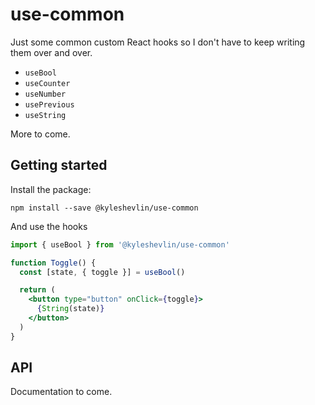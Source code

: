 # use-common

Just some common custom React hooks so I don't have to keep writing them over and over.

- `useBool`
- `useCounter`
- `useNumber`
- `usePrevious`
- `useString`

More to come.

## Getting started

Install the package:

```
npm install --save @kyleshevlin/use-common
```

And use the hooks

```jsx
import { useBool } from '@kyleshevlin/use-common'

function Toggle() {
  const [state, { toggle }] = useBool()

  return (
    <button type="button" onClick={toggle}>
      {String(state)}
    </button>
  )
}
```

## API

Documentation to come.
